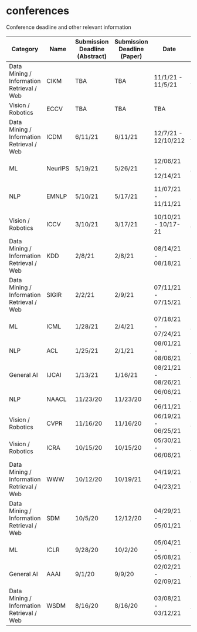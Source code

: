 # conferences
Conference deadline and other relevant information

|Category                                 |Name   |Submission Deadline (Abstract)|Submission Deadline (Paper)|Date               |Website                                             |Location                      |
|-----------------------------------------|-------|------------------------------|---------------------------|-------------------|----------------------------------------------------|------------------------------|
|Data Mining / Information Retrieval / Web|CIKM   |TBA                           |TBA                        |11/1/21 - 11/5/21  |http://www.cikm2021.org                             |Virtual                       |
|Vision / Robotics                        |ECCV   |TBA                           |TBA                        |TBA                |TBA                                                 |TBA                           |
|Data Mining / Information Retrieval / Web|ICDM   |6/11/21                       |6/11/21                    |12/7/21 - 12/10/212|https://icdm2021.auckland.ac.nz                     |Auckland, New Zealand         |
|ML                                       |NeurIPS|5/19/21                       |5/26/21                    |12/06/21 - 12/14/21|https://nips.cc/Conferences/2021                    |Virtual                       |
|NLP                                      |EMNLP  |5/10/21                       |5/17/21                    |11/07/21 - 11/11/21|https://2021.emnlp.org                              |Punta Cana, Dominican Republic|
|Vision / Robotics                        |ICCV   |3/10/21                       |3/17/21                    |10/10/21 - 10/17-21|http://iccv2021.thecvf.com/home                     |Montreal, Canada              |
|Data Mining / Information Retrieval / Web|KDD    |2/8/21                        |2/8/21                     |08/14/21 - 08/18/21|https://www.kdd.org/kdd2021/                        |Virtual                       |
|Data Mining / Information Retrieval / Web|SIGIR  |2/2/21                        |2/9/21                     |07/11/21 - 07/15/21|https://sigir.org/sigir2021/                        |Virtual                       |
|ML                                       |ICML   |1/28/21                       |2/4/21                     |07/18/21 - 07/24/21|https://icml.cc/Conferences/2021                    |Virtual                       |
|NLP                                      |ACL    |1/25/21                       |2/1/21                     |08/01/21 - 08/06/21|https://2021.aclweb.org                             |Bangkok, Thailand             |
|General AI                               |IJCAI  |1/13/21                       |1/16/21                    |08/21/21 - 08/26/21|https://ijcai-21.org                                |Montreal, Canada              |
|NLP                                      |NAACL  |11/23/20                      |11/23/20                   |06/06/21 - 06/11/21|https://2021.naacl.org                              |Virtual                       |
|Vision / Robotics                        |CVPR   |11/16/20                      |11/16/20                   |06/19/21 - 06/25/21|http://cvpr2021.thecvf.com                          |Virtual                       |
|Vision / Robotics                        |ICRA   |10/15/20                      |10/15/20                   |05/30/21 - 06/06/21|http://www.icra2021.org                             |Xi'an, China / Virtual        |
|Data Mining / Information Retrieval / Web|WWW    |10/12/20                      |10/19/21                   |04/19/21 - 04/23/21|https://www2021.thewebconf.org                      |Virtual                       |
|Data Mining / Information Retrieval / Web|SDM    |10/5/20                       |12/12/20                   |04/29/21 - 05/01/21|https://www.siam.org/conferences/cm/conference/sdm21|Virtual                       |
|ML                                       |ICLR   |9/28/20                       |10/2/20                    |05/04/21 - 05/08/21|https://iclr.cc/Conferences/2021                    |Virtual                       |
|General AI                               |AAAI   |9/1/20                        |9/9/20                     |02/02/21 - 02/09/21|https://aaai.org/Conferences/AAAI-21/               |Virtual                       |
|Data Mining / Information Retrieval / Web|WSDM   |8/16/20                       |8/16/20                    |03/08/21 - 03/12/21|https://www.wsdm-conference.org/2021/               |Virtual                       |

